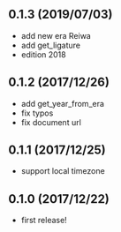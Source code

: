 ## 0.1.3 (2019/07/03)
- add new era Reiwa
- add get_ligature
- edition 2018

## 0.1.2 (2017/12/26)
- add get_year_from_era
- fix typos
- fix document url

## 0.1.1 (2017/12/25)
- support local timezone

## 0.1.0 (2017/12/22)
- first release!